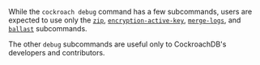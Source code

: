While the `cockroach debug` command has a few subcommands, users are expected to use only the [`zip`](cockroach-debug-zip.html), [`encryption-active-key`](cockroach-debug-encryption-active-key.html),  [`merge-logs`](cockroach-debug-merge-logs.html), and [`ballast`](cockroach-debug-ballast.html) subcommands.

The other `debug` subcommands are useful only to CockroachDB's developers and contributors.
